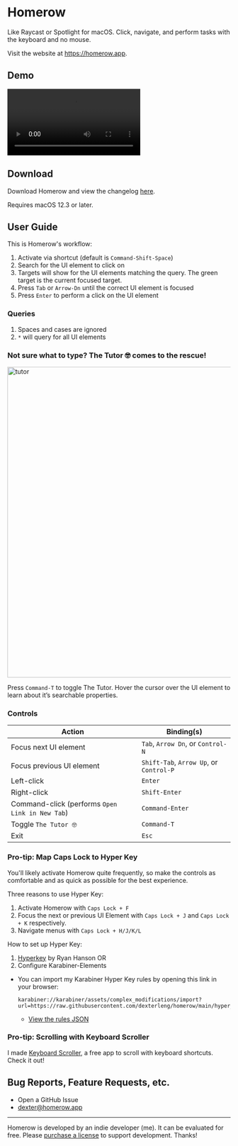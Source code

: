# Homerow

Like Raycast or Spotlight for macOS. Click, navigate, and perform tasks with the keyboard and no mouse.

Visit the website at https://homerow.app.

## Demo


<video src="https://user-images.githubusercontent.com/34204380/194687760-b7e5da15-b2ce-4d18-99ea-8cefd9a9fecf.mp4"></video>

## Download

Download Homerow and view the changelog [here](https://homerow.app/download/).

Requires macOS 12.3 or later.

## User Guide

This is Homerow's workflow:
1. Activate via shortcut (default is `Command-Shift-Space`)
2. Search for the UI element to click on
3. Targets will show for the UI elements matching the query. The green target is the current focused target.
4. Press `Tab` or `Arrow-Dn` until the correct UI element is focused
5. Press `Enter` to perform a click on the UI element

### Queries

1. Spaces and cases are ignored
2. `*` will query for all UI elements

### Not sure what to type? The Tutor 🤓 comes to the rescue!

<img width="701" alt="tutor" src="https://user-images.githubusercontent.com/34204380/194684445-957c80ec-1e58-44bc-8891-f5e633d2dabe.png">

Press `Command-T` to toggle The Tutor. Hover the cursor over the UI element to learn about it’s searchable properties.

### Controls

| Action  | Binding(s) |
| ------------- | ------------- |
| Focus next UI element | `Tab`, `Arrow Dn`, or `Control-N` |
| Focus previous UI element | `Shift-Tab`, `Arrow Up`, or `Control-P` |
| Left-click | `Enter` |
| Right-click | `Shift-Enter` |
| Command-click (performs `Open Link in New Tab`) | `Command-Enter` |
| Toggle `The Tutor 🤓` | `Command-T` |
| Exit | `Esc` |

### Pro-tip: Map Caps Lock to Hyper Key

You'll likely activate Homerow quite frequently, so make the controls as comfortable and as quick as possible for the best experience.

Three reasons to use Hyper Key:
1. Activate Homerow with `Caps Lock + F`
2. Focus the next or previous UI Element with `Caps Lock + J` and `Caps Lock + K` respectively.
3. Navigate menus with `Caps Lock + H/J/K/L`

How to set up Hyper Key:
1. [Hyperkey](https://hyperkey.app) by Ryan Hanson OR
2. Configure Karabiner-Elements
  - You can import my Karabiner Hyper Key rules by opening this link in your browser:
    ```
    karabiner://karabiner/assets/complex_modifications/import?url=https://raw.githubusercontent.com/dexterleng/homerow/main/hyper_key.json
    ```
    - [View the rules JSON](https://github.com/dexterleng/homerow/blob/main/hyper_key.json)

### Pro-tip: Scrolling with Keyboard Scroller

I made [Keyboard Scroller](https://github.com/dexterleng/KeyboardScroller.docs), a free app to scroll with keyboard shortcuts. Check it out!

## Bug Reports, Feature Requests, etc.

- Open a GitHub Issue
- <a href="mailto:dexter@homerow.app">dexter@homerow.app</a>

---

Homerow is developed by an indie developer (me). It can be evaluated for free. Please [purchase a license](https://www.homerow.app/pricing/) to support development. Thanks!
